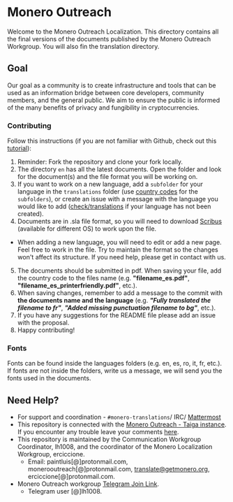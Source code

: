 # Monero Outreach

Welcome to the Monero Outreach Localization. This directory contains all the final versions of the documents published by the Monero Outreach Workgroup. You will also fin the translation directory. 

## Goal

Our goal as a community is to create infrastructure and tools that can be used as an information bridge between core developers, community members, and the general public. We aim to ensure the public is informed of the many benefits of privacy and fungibility in cryptocurrencies.


### Contributing

Follow this instructions (if you are not familiar with Github, check out this [tutorial](https://guides.github.com/activities/hello-world/)):

1. Reminder: Fork the repository and clone your fork locally.
2. The directory `en` has all the latest documents. Open the folder and look for the document(s) and the file format you will be working on.
3. If you want to work on a new language, add a `subfolder` for your language in the `translations` folder (use [country codes](https://wiki.openstreetmap.org/wiki/Nominatim/Country_Codes) for the `subfolders`), or create an issue with a message with the language you would like to add ([check/translations](https://github.com/monero-outreach/outreach-docs/tree/master/monero-outreach-docs/translations) if your language has not been created).
4. Documents are in .sla file format, so you will need to download [Scribus](https://www.scribus.net/) (available for different OS) to work upon the file.
 - When adding a new language, you will need to edit or add a new page. Feel free to work in the file. Try to maintain the format so the changes won't affect its structure. If you need help, please get in contact with us.
5. The documents should be submitted in pdf. When saving your file, add the country code to the files name (e.g. **"filename_es.pdf"**, **"filename_es_printerfriendly.pdf"**, etc.).
6. When saving changes, remember to add a message to the commit with **the documents name and the language** (e.g. **_"Fully translated the filename to fr"_**, **_"Added missing punctuation filename to bg"_**, etc.).
7. If you have any suggestions for the README file please add an issue with the proposal.
8. Happy contributing! 

### Fonts

Fonts can be found inside the languages folders (e.g. en, es, ro, it, fr, etc.). If fonts are not inside the folders, write us a message, we will send you the fonts used in the documents.

## Need Help?

 - For support and coordination - `#monero-translations`/ IRC/ [Mattermost](https://mattermost.getmonero.org/monero/channels/monero-translations)
 - This repository is connected with the [Monero Outreach - Taiga instance](https://taiga.getmonero.org/project/xmrhaelan-monero-public-relations/). If you encounter any trouble leave your comments [here](https://taiga.getmonero.org/project/xmrhaelan-monero-public-relations/us/48?kanban-status=317).
 - This repository is maintained by the Communication Workgroup Coordinator, lh1008, and the coordinator of the Monero Localization Workgroup, erciccione. 
	* Email: paintluis[@]protonmail.com, monerooutreach[@]protonmail.com, translate@getmonero.org, erciccione[@]protonmail.com.
 - Monero Outreach workgroup [Telegram Join Link](https://t.me/joinchat/DM8-zRAVi-tEx-1PEltAIg).
	* Telegram user [@]lh1008.


 

